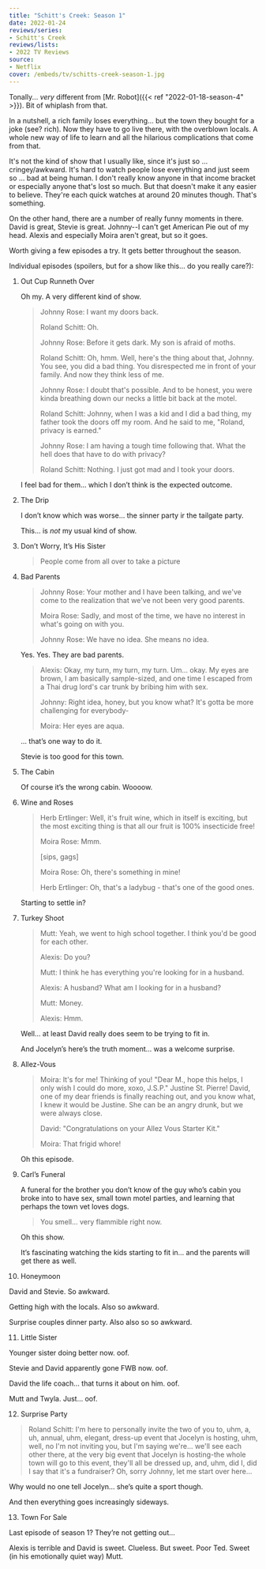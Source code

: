 ```yaml
---
title: "Schitt's Creek: Season 1"
date: 2022-01-24
reviews/series:
- Schitt's Creek
reviews/lists:
- 2022 TV Reviews
source:
- Netflix
cover: /embeds/tv/schitts-creek-season-1.jpg
---
```

Tonally... *very* different from [Mr. Robot]({{< ref "2022-01-18-season-4" >}}). Bit of whiplash from that. 

In a nutshell, a rich family loses everything... but the town they bought for a joke (see? rich). Now they have to go live there, with the overblown locals. A whole new way of life to learn and all the hilarious complications that come from that. 

It's not the kind of show that I usually like, since it's just so ... cringey/awkward. It's hard to watch people lose everything and just seem so ... bad at being human. I don't really know anyone in that income bracket or especially anyone that's lost so much. But that doesn't make it any easier to believe. They're each quick watches at around 20 minutes though. That's something. 

On the other hand, there are a number of really funny moments in there. David is great, Stevie is great. Johnny--I can't get American Pie out of my head. Alexis and especially Moira aren't great, but so it goes. 

Worth giving a few episodes a try. It gets better throughout the season. 

<!--more-->

Individual episodes (spoilers, but for a show like this... do you really care?):

1. Out Cup Runneth Over

   Oh my. A very different kind of show.

   > Johnny Rose: I want my doors back.
   >
   > Roland Schitt: Oh.
   >
   > Johnny Rose: Before it gets dark. My son is afraid of moths.
   >
   > Roland Schitt: Oh, hmm. Well, here's the thing about that, Johnny. You see, you did a bad thing. You disrespected me in front of your family. And now they think less of me.
   >
   > Johnny Rose: I doubt that's possible. And to be honest, you were kinda breathing down our necks a little bit back at the motel.
   >
   > Roland Schitt: Johnny, when I was a kid and I did a bad thing, my father took the doors off my room. And he said to me, "Roland, privacy is earned."
   >
   > Johnny Rose: I am having a tough time following that. What the hell does that have to do with privacy?
   >
   > Roland Schitt: Nothing. I just got mad and I took your doors.

   I feel bad for them… which I don’t think is the expected outcome.

2. The Drip

   I don’t know which was worse… the sinner party ir the tailgate party.

   This… is _not_ my usual kind of show.

3. Don’t Worry, It’s His Sister

    <gif>

   > People come from all over to take a picture

4. Bad Parents

   > Johnny Rose: Your mother and I have been talking, and we've come to the realization that we've not been very good parents.
   >
   > Moira Rose: Sadly, and most of the time, we have no interest in what's going on with you.
   >
   > Johnny Rose: We have no idea. She means no idea.

   Yes. Yes. They are bad parents.

   > Alexis: Okay, my turn, my turn, my turn. Um... okay. My eyes are brown, I am basically sample-sized, and one time I escaped from a Thai drug lord's car trunk by bribing him with sex.
   >
   > Johnny: Right idea, honey, but you know what? It's gotta be more challenging for everybody-
   >
   > Moira: Her eyes are aqua.

   … that’s one way to do it.

   Stevie is too good for this town.

5. The Cabin

   Of course it’s the wrong cabin. Woooow.

6. Wine and Roses

   > Herb Ertlinger: Well, it's fruit wine, which in itself is exciting, but the most exciting thing is that all our fruit is 100% insecticide free!
   >
   > Moira Rose: Mmm.
   >
   > [sips, gags]
   >
   > Moira Rose: Oh, there's something in mine!
   >
   > Herb Ertlinger: Oh, that's a ladybug - that's one of the good ones.

   Starting to settle in?

7. Turkey Shoot

   > Mutt: Yeah, we went to high school together. I think you'd be good for each other.
   >
   > Alexis: Do you?
   >
   > Mutt: I think he has everything you're looking for in a husband.
   >
   > Alexis: A husband? What am I looking for in a husband?
   >
   > Mutt: Money.
   >
   > Alexis: Hmm.

   Well… at least David really does seem to be trying to fit in.

   And Jocelyn’s here’s the truth moment… was a welcome surprise.

8. Allez-Vous

   > Moira: It's for me! Thinking of you! "Dear M., hope this helps, I only wish I could do more, xoxo, J.S.P." Justine St. Pierre! David, one of my dear friends is finally reaching out, and you know what, I knew it would be Justine. She can be an angry drunk, but we were always close.
   >
   > David: "Congratulations on your Allez Vous Starter Kit."
   >
   > Moira: That frigid whore!

   Oh this episode.

9. Carl’s Funeral

   A funeral for the brother you don’t know of the guy who’s cabin you broke into to have sex, small town motel parties, and learning that perhaps the town vet loves dogs.

   > You smell… very flammible right now.

   Oh this show.

   It’s fascinating watching the kids starting to fit in… and the parents will get there as well.

10. Honeymoon

   David and Stevie. So awkward.

   Getting high with the locals. Also so awkward.

   Surprise couples dinner party. Also also so so awkward.

11. Little Sister

   Younger sister doing better now. oof.

   Stevie and David apparently gone FWB now. oof.

   David the life coach… that turns it about on him. oof.

   Mutt and Twyla. Just… oof.

12. Surprise Party

   > Roland Schitt: I'm here to personally invite the two of you to, uhm, a, uh, annual, uhm, elegant, dress-up event that Jocelyn is hosting, uhm, well, no I'm not inviting you, but I'm saying we're... we'll see each other there, at the very big event that Jocelyn is hosting-the whole town will go to this event, they'll all be dressed up, and, uhm, did I, did I say that it's a fundraiser? Oh, sorry Johnny, let me start over here...

   Why would no one tell Jocelyn… she’s quite a sport though.

   And then everything goes increasingly sideways.

13. Town For Sale 

   Last episode of season 1? They’re not getting out…

   Alexis is terrible and David is sweet. Clueless. But sweet. Poor Ted. Sweet (in his emotionally quiet way) Mutt. 
